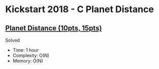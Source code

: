 # Kickstart 2018 - C Planet Distance

## [Planet Distance (10pts, 15pts)](https://codingcompetitions.withgoogle.com/kickstart/round/0000000000050ee0/0000000000051005)

Solved

* Time: 1 hour
* Complexity: O(N)
* Memory: O(N)
